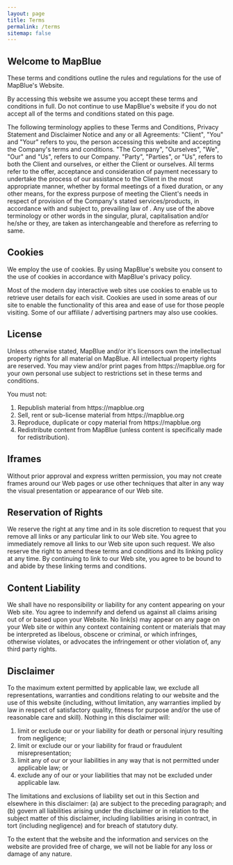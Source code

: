 ```yaml
---
layout: page
title: Terms
permalink: /terms
sitemap: false
---
```


<h2>Welcome to MapBlue</h2>
<p>These terms and conditions outline the rules and regulations for the use of MapBlue's Website.</p>
<p>By accessing this website we assume you accept these terms and conditions in full. Do not continue to use MapBlue's website if you do not accept all of the terms and conditions stated on this page.</p>
<p>The following terminology applies to these Terms and Conditions, Privacy Statement and Disclaimer Notice and any or all Agreements: "Client", "You" and "Your" refers to you, the person accessing this website and accepting the Company's terms and conditions. "The Company", "Ourselves", "We", "Our" and "Us", refers to our Company. "Party", "Parties", or "Us", refers to both the Client and ourselves, or either the Client or ourselves. All terms refer to the offer, acceptance and consideration of payment necessary to undertake the process of our assistance to the Client in the most appropriate manner, whether by formal meetings of a fixed duration, or any other means, for the express purpose of meeting the Client's needs in respect of provision of the Company's stated services/products, in accordance with and subject to, prevailing law of . Any use of the above terminology or other words in the singular, plural, capitalisation and/or he/she or they, are taken as interchangeable and therefore as referring to same.</p>
<h2>Cookies</h2>
<p>We employ the use of cookies. By using MapBlue's website you consent to the use of cookies in accordance with MapBlue's privacy policy.</p>
<p>Most of the modern day interactive web sites use cookies to enable us to retrieve user details for each visit. Cookies are used in some areas of our site to enable the functionality of this area and ease of use for those people visiting. Some of our affiliate / advertising partners may also use cookies.</p>
<h2>License</h2>
<p>Unless otherwise stated, MapBlue and/or it's licensors own the intellectual property rights for all material on MapBlue. All intellectual property rights are reserved. You may view and/or print pages from https://mapblue.org for your own personal use subject to restrictions set in these terms and conditions.</p>
<p>You must not:</p>
<ol>
    <li>Republish material from https://mapblue.org</li>
    <li>Sell, rent or sub-license material from https://mapblue.org</li>
    <li>Reproduce, duplicate or copy material from https://mapblue.org</li>
    <li>Redistribute content from MapBlue (unless content is specifically made for redistribution).</li>
</ol>
<h2>Iframes</h2>
<p>Without prior approval and express written permission, you may not create frames around our Web pages or use other techniques that alter in any way the visual presentation or appearance of our Web site.</p>
<h2>Reservation of Rights</h2>
<p>We reserve the right at any time and in its sole discretion to request that you remove all links or any particular link to our Web site. You agree to immediately remove all links to our Web site upon such request. We also reserve the right to amend these terms and conditions and its linking policy at any time. By continuing to link to our Web site, you agree to be bound to and abide by these linking terms and conditions.</p>
<h2>Content Liability</h2>
<p>We shall have no responsibility or liability for any content appearing on your Web site. You agree to indemnify and defend us against all claims arising out of or based upon your Website. No link(s) may appear on any page on your Web site or within any context containing content or materials that may be interpreted as libelous, obscene or criminal, or which infringes, otherwise violates, or advocates the infringement or other violation of, any third party rights.</p>
<h2>Disclaimer</h2>
<p>To the maximum extent permitted by applicable law, we exclude all representations, warranties and conditions relating to our website and the use of this website (including, without limitation, any warranties implied by law in respect of satisfactory quality, fitness for purpose and/or the use of reasonable care and skill). Nothing in this disclaimer will:</p>
<ol>
    <li>limit or exclude our or your liability for death or personal injury resulting from negligence;</li>
    <li>limit or exclude our or your liability for fraud or fraudulent misrepresentation;</li>
    <li>limit any of our or your liabilities in any way that is not permitted under applicable law; or</li>
    <li>exclude any of our or your liabilities that may not be excluded under applicable law.</li>
</ol>
<p>The limitations and exclusions of liability set out in this Section and elsewhere in this disclaimer: (a) are subject to the preceding paragraph; and (b) govern all liabilities arising under the disclaimer or in relation to the subject matter of this disclaimer, including liabilities arising in contract, in tort (including negligence) and for breach of statutory duty.</p>
<p>To the extent that the website and the information and services on the website are provided free of charge, we will not be liable for any loss or damage of any nature.</p>
